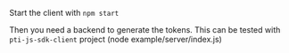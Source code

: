 Start the client with `npm start`

Then you need a backend to generate the tokens.
This can be tested with `pti-js-sdk-client` project (node example/server/index.js)

